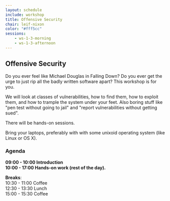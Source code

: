 ```yaml
---
layout: schedule
include: workshop
title: Offensive Security
chair: leif-nixon
color: "#fff5cc"
sessions:
    - ws-1-3-morning
    - ws-1-3-afternoon
---
```



## Offensive Security

Do you ever feel like Michael Douglas in Falling Down? Do you ever get
the urge to just rip all the badly written software apart? This
workshop is for you.

We will look at classes of vulnerabilities, how to find them, how to
exploit them, and how to trample the system under your feet. Also
boring stuff like "pen test without going to jail" and "report
vulnerabilities without getting sued".

There will be hands-on sessions.

Bring your laptops, preferably with with some unixoid operating system
(like Linux or OS X).


### Agenda

**09:00 - 10:00  Introduction  
10:00 - 17:00  Hands-on work (rest of the day).**  

**Breaks**:  
10:30 - 11:00  Coffee  
12:30 - 13:30  Lunch  
15:00 - 15:30  Coffee
